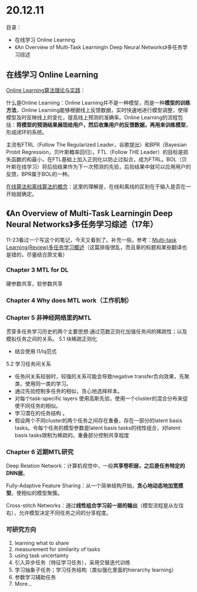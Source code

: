 # 20.12.11
目录：
 - 在线学习 Online Learning
 - 《An Overview of Multi-Task Learningin Deep Neural Networks》多任务学习综述

## 在线学习 Online Learning
[Online Learning算法理论与实践](https://tech.meituan.com/2016/04/21/online-learning.html)：

什么是Online Learning：Online Learning并不是一种模型，而是一种**模型的训练方法**，Online Learning能够根据线上反馈数据，实时快速地进行模型调整，使得模型及时反映线上的变化，提高线上预测的准确率。Online Learning的流程包括：**将模型的预测结果展现给用户，然后收集用户的反馈数据，再用来训练模型**，形成闭环的系统。

主流有FTRL（Follow The Regularized Leader，谷歌提出）和BPR（Bayesian Probit Regression，贝叶斯概率回归）。FTL（Follow THE Leader）的目标是损失函数的和最小，在FTL基础上加入正则化以防止过拟合，成为FTRL。BOL（贝叶斯在线学习）将后验结果作为下一次预测的先验，后验结果中就可以应用用户的反馈，BPR属于BOL的一种。

[在线算法和离线算法的概念](https://www.cnblogs.com/daiyl0320/articles/3344796.html)：这里的理解是，在线和离线的区别在于输入是否在一开始就确定。

## 《An Overview of Multi-Task Learningin Deep Neural Networks》多任务学习综述（17年）
11-23看过一个写这个的笔记，今天又看到了。补充一些。参考：[Multi-task Learning(Review)多任务学习概述](https://www.jianshu.com/p/93dc48dff59e)（这篇排版很乱，而且章的标题和某些翻译也是错的，尽量结合原文看）
### Chapter 3 MTL for DL
硬参数共享，软参数共享
### Chapter 4 Why does MTL work（工作机制）
### Chapter 5 非神经网络里的MTL
贯穿多任务学习历史的两个主要思想:通过范数正则化加强任务间的稀疏性；以及模拟任务之间的关系。
5.1 块稀疏正则化
- 结合使用 l1/lq范式

5.2 学习任务间关系
- 任务间关系较弱时，较强的关系可能会导致negative transfer负向效果，先聚类，使用同一类的学习。
- 通过先验控制多任务的相似，贪心地选择样本。
- 对每个task-specific layers 使用高斯先验，使用一个cluster的混合分布来促使不同任务的相似。
- 学习潜在的任务结构 。
- 假设两个不同cluster的两个任务之间存在重叠，存在一部分的latent basis tasks。令每个任务的模型参数是latent basis tasks的线性组合，对latent basis tasks限制为稀疏的。重叠部分控制共享程度

### Chapter 6 近期MTL研究
Deep Relation Network：计算机视觉中，一般**共享卷积层，之后是任务特定的DNN层**。

Fully-Adaptive Feature Sharing：从一个简单结构开始，**贪心地动态地加宽模型**，使相似的模型聚簇。

Cross-stitch Networks：通过**线性组合学习前一层的输出**（模型流程是从左往右），允许模型决定不同任务之间的分享程度。

### 可研究方向

1.  learning what to share
2.  measurement for similarity of tasks
3.  using task uncertainty
4.  引入异步任务（特征学习任务），采用交替迭代训练
5.  学习抽象子任务；学习任务结构（类似强化里面的hierarchy learning）
6.  参数学习辅助任务
7.  More...
